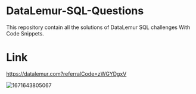 # DataLemur-SQL-Questions
 This repository contain all the solutions of DataLemur SQL challenges With Code Snippets.
 
 # Link
  https://datalemur.com?referralCode=zWGYDgxV
 
 ![1671643805067](https://user-images.githubusercontent.com/103982094/211244158-c8a83e05-a83b-43e8-b94e-e7c1757fc838.png)

